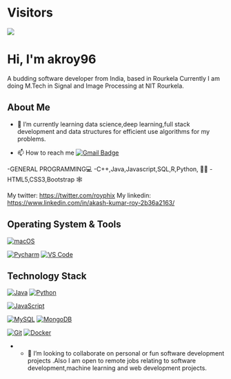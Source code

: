 

# Visitors

[![](https://el-psy-congroo-counter.glitch.me/count.svg)](https://glitch.com/~el-psy-congroo-counter)

# Hi, I'm akroy96

A budding software developer from India, based in Rourkela
Currently I am doing M.Tech in Signal and Image Processing at NIT Rourkela.

## About Me

- 🌱 I’m currently learning data science,deep learning,full stack development and data structures for efficient use algorithms for my problems.

- 📫 How to reach me [![Gmail Badge](https://img.shields.io/badge/-gmail-c14438?style=for-the-badge&logo=Gmail&logoColor=ffffff)](mailto:akashkumarroy1096@gmail.com) 

-GENERAL PROGRAMMING💻
-C++,Java,Javascript,SQL,R,Python, 🧑‍💻
-HTML5,CSS3,Bootstrap 🕸

My twitter: https://twitter.com/royphix 
My linkedin: https://www.linkedin.com/in/akash-kumar-roy-2b36a2163/

## Operating System & Tools

[![macOS](https://img.shields.io/badge/macOS-Mojave-292e33?style=flat-square&logo=apple&logoColor=ffffff)](https://www.apple.com/macos/mojave/)


[![Pycharm](https://img.shields.io/badge/IDE-PyCharm-yellow?style=flat-square&logo=JetBrains)](https://www.jetbrains.com/pycharm/)
[![VS Code](https://img.shields.io/badge/IDE-VSCode-%23007ACC?style=flat-square&logo=Visual-studio-code)](https://code.visualstudio.com/)

## Technology Stack

[![Java](https://img.shields.io/badge/-Java-3776AB?style=flat-square&logo=python&logoColor=ffffff)](https://www.java.com/en/)
[![Python](https://img.shields.io/badge/-Python-3776AB?style=flat-square&logo=python&logoColor=ffffff)](https://www.python.org/)

[![JavaScript](https://img.shields.io/badge/-JavaScript-%23F7DF1C?style=flat-square&logo=javascript&logoColor=000000&labelColor=%23F7DF1C&color=%23FFCE5A)](https://www.javascript.com/)

[![MySQL](https://img.shields.io/badge/-MySQL-4479A1?style=flat-square&logo=MySQL&logoColor=ffffff)](https://www.mysql.com/)
[![MongoDB](https://img.shields.io/badge/-MongoDB-47A248?style=flat-square&logo=MongoDB&logoColor=ffffff)](https://www.mongodb.com/)


[![Git](https://img.shields.io/badge/-Git-%23F05032?style=flat-square&logo=git&logoColor=%23ffffff)](https://git-scm.com/)
[![Docker](https://img.shields.io/badge/-Docker-2496ED?style=flat-square&logo=docker&logoColor=ffffff)](https://www.docker.com/)


- - 💞️ I’m looking to collaborate on personal or fun software development projects .Also I am open to remote jobs relating to software development,machine learning and web development projects.



<!--
**akroy96/akroy96** is a ✨ _special_ ✨ repository because its `README.md` (this file) appears on your GitHub profile.

Here are some ideas to get you started:

- 🔭 I’m currently working on ...
- 🌱 I’m currently learning ...
- 👯 I’m looking to collaborate on ...
- 🤔 I’m looking for help with ...
- 💬 Ask me about ...
- 📫 How to reach me: ...
- 😄 Pronouns: ...
- ⚡ Fun fact: ...
-->

<!-- - 👋 Hi, I’m @akroy96 -->

<!-- 👀 I’m interested in software development for real world impactful applications.
🌱 I’m currently learning data science,deep learning.I am also currently learning full stack development and data structures for efficient use algorithms for my problems. -->

<!-- ✅ My current skills -

0️⃣GENERAL PROGRAMMING
C++,Java,Javascript,SQL,R,Python,
HTML5,CSS3,Bootstrap
Nodejs,AJAX,linux cmd line

1️⃣DATABASES
MongoDB,Postgres

2️⃣OPERATING SYSTEMS
MacOS,Windows

3️⃣SOFTWARES
VSCode,Google
colab,SpyderIDE,Rstudio,Anaconda,
IntelliJIDEA,Pycharm

- - 💞️ I’m looking to collaborate on personal or fun software development projects .Also I am open to remote jobs relating to software development,machine learning and web development projects.
- 📫 How to reach me ➡️akashkumarroy1096@gmail.com -->




<!-- ## Stargazers over time

[![Stargazers over time](https://starchart.cc/anmol098/waka-readme-stats.svg)](https://starchart.cc/akroy96/waka-readme-stats)
 -->

